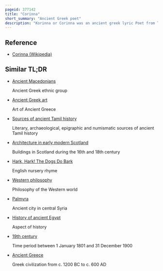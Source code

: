 ```yaml
---
pageid: 377142
title: "Corinna"
short_summary: "Ancient Greek poet"
description: "Korinna or Corinna was an ancient greek lyric Poet from Tanagra in Boeotia. Although ancient Sources portray her as a Contemporary of Pindar not all modern Scholars accept the Accuracy of this Tradition. When she lived has been the Subject of much Debate since the early twentieth Century, proposed Dates ranging from the Beginning of the fifth Century to the late third Century Bc."
---
```


## Reference

- [Corinna (Wikipedia)](https://en.wikipedia.org/?curid=377142)

## Similar TL;DR

- [Ancient Macedonians](/tldr/en/ancient-macedonians)

  Ancient Greek ethnic group

- [Ancient Greek art](/tldr/en/ancient-greek-art)

  Art of Ancient Greece

- [Sources of ancient Tamil history](/tldr/en/sources-of-ancient-tamil-history)

  Literary, archaeological, epigraphic and numismatic sources of ancient Tamil history

- [Architecture in early modern Scotland](/tldr/en/architecture-in-early-modern-scotland)

  Buildings in Scotland during the 16th and 18th century

- [Hark, Hark! The Dogs Do Bark](/tldr/en/hark-hark-the-dogs-do-bark)

  English nursery rhyme

- [Western philosophy](/tldr/en/western-philosophy)

  Philosophy of the Western world

- [Palmyra](/tldr/en/palmyra)

  Ancient city in central Syria

- [History of ancient Egypt](/tldr/en/history-of-ancient-egypt)

  Aspect of history

- [19th century](/tldr/en/19th-century)

  Time period between 1 January 1801 and 31 December 1900

- [Ancient Greece](/tldr/en/ancient-greece)

  Greek civilization from c. 1200 BC to c. 600 AD
